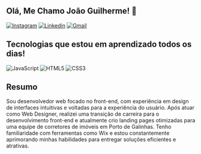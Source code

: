 ## Olá, Me Chamo João Guilherme! 🫲

<!-- ![Anurag's GitHub stats](https://github-readme-stats.vercel.app/api?username=DevJoaoG&show_icons=true&bg_color=00000000) -->


[![Instagram](https://img.shields.io/badge/Instagram-E4405F?style=for-the-badge&logo=instagram&logoColor=white)](https://instagram.com/relevajao)
[![Linkedin](https://img.shields.io/badge/LinkedIn-0077B5?style=for-the-badge&logo=linkedin&logoColor=white)](https://linkedin.com/in/joão-guilherme-a9791b236/)
[![Gmail](https://img.shields.io/badge/Gmail-D14836?style=for-the-badge&logo=gmail&logoColor=white)](mailto:dvjoaog@gmail.com)

## Tecnologias que estou em aprendizado todos os dias!
![JavaScript](https://img.shields.io/badge/JavaScript-F7DF1E?style=for-the-badge&logo=javascript&logoColor=black)
![HTML5](https://img.shields.io/badge/HTML5-E34F26?style=for-the-badge&logo=html5&logoColor=white)
![CSS3](https://img.shields.io/badge/CSS3-1572B6?style=for-the-badge&logo=css3&logoColor=white)

## Resumo

Sou desenvolvedor web focado no front-end, com experiência em design de interfaces intuitivas e voltadas para a experiência do usuário. Após atuar como Web Designer, realizei uma transição de carreira para o desenvolvimento front-end e atualmente crio landing pages otimizadas para uma equipe de corretores de imóveis em Porto de Galinhas. Tenho familiaridade com ferramentas como Wix e estou constantemente aprimorando minhas habilidades para entregar soluções eficientes e atrativas.
